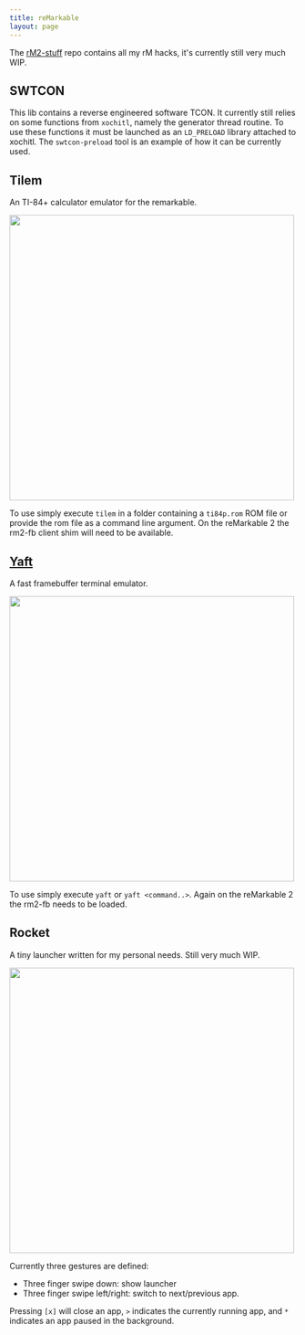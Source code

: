 ```yaml
---
title: reMarkable
layout: page
---
```


The [rM2-stuff](https://github.com/timower/rm2-stuff) repo contains all my rM hacks,
it's currently still very much WIP.

SWTCON
------

This lib contains a reverse engineered software TCON. It currently still relies
on some functions from `xochitl`, namely the generator thread routine.
To use these functions it must be launched as an `LD_PRELOAD` library attached to xochitl.
The `swtcon-preload` tool is an example of how it can be currently used.

Tilem
-----

An TI-84+ calculator emulator for the remarkable.

<img src="/assets/tilem.png" width=500/>

To use simply execute `tilem` in a folder containing a `ti84p.rom` ROM file or provide the rom file as a command line argument.
On the reMarkable 2 the rm2-fb client shim will need to be available.

[Yaft](apps/yaft)
----

A fast framebuffer terminal emulator.

<img src="/assets/yaft.png" width=500/>

To use simply execute `yaft` or `yaft <command..>`. Again on the reMarkable 2 the rm2-fb needs to be loaded.

Rocket
----

A tiny launcher written for my personal needs. Still very much WIP.

<img src="/assets/rocket.png" width=500/>

Currently three gestures are defined:
 * Three finger swipe down: show launcher
 * Three finger swipe left/right: switch to next/previous app.

Pressing `[x]` will close an app, `>` indicates the currently running app, and `*` indicates an app paused in the background.
